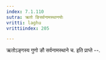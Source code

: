 ```yaml
---
index: 7.1.110
sutra: ऋतो ङिसर्वनामस्थानयोः
vritti: laghu
vrittiindex: 205

---
```

ऋतोऽङ्गस्य गुणो ङौ सर्वनामस्थाने च. इति प्राप्ते --.